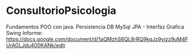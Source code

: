 # ConsultorioPsicologia
Fundamentos POO con java. Persistencia DB MySql JPA - Interfaz Grafica Swing
Informe: https://docs.google.com/document/d/1aQMzhS6QL8rRQ9kqJz9yizz9uM4FUrAGLJdu400KANk/edit
